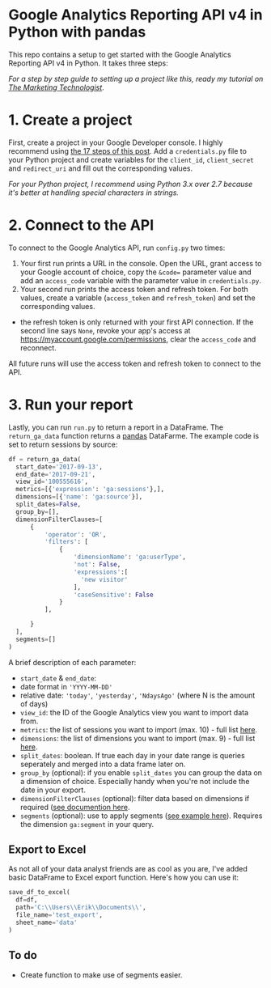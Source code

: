 # Google Analytics Reporting API v4 in Python with pandas
This repo contains a setup to get started with the Google Analytics Reporting API v4 in Python. It takes three steps:

*For a step by step guide to setting up a project like this, ready my tutorial on [The Marketing Technologist](https://www.themarketingtechnologist.co/getting-started-with-the-google-analytics-reporting-api-in-python/)*.

# 1. Create a project
First, create a project in your Google Developer console. I highly recommend using [the 17 steps of this post](https://www.themarketingtechnologist.co/google-oauth-2-enable-your-application-to-access-data-from-a-google-user/). Add a `credentials.py` file to your Python project and create variables for the `client_id`, `client_secret` and `redirect_uri` and fill out the corresponding values.

*For your Python project, I recommend using Python 3.x over 2.7 because it's better at handling special characters in strings.*

# 2. Connect to the API
To connect to the Google Analytics API, run `config.py` two times:

1. Your first run prints a URL in the console. Open the URL, grant access to your Google account of choice, copy the `&code=` parameter value and add an `access_code` variable with the parameter value in `credentials.py`.
2. Your second run prints the access token and refresh token. For both values, create a variable (`access_token` and `refresh_token`) and set the corresponding values.
 - the refresh token is only returned with your first API connection. If the second line says `None`, revoke your app's access at https://myaccount.google.com/permissions, clear the `access_code` and reconnect.

All future runs will use the access token and refresh token to connect to the API.

# 3. Run your report
Lastly, you can run `run.py` to return a report in a DataFrame. The `return_ga_data` function returns a [pandas](http://pandas.pydata.org/) DataFarme. The example code is set to return sessions by source:

```python
df = return_ga_data(
  start_date='2017-09-13',
  end_date='2017-09-21',
  view_id='100555616',
  metrics=[{'expression': 'ga:sessions'},],
  dimensions=[{'name': 'ga:source'}],
  split_dates=False,
  group_by=[],
  dimensionFilterClauses=[
      {
          'operator': 'OR',
          'filters': [
              {
                  'dimensionName': 'ga:userType',
                  'not': False,
                  'expressions':[
                    'new visitor'
                  ],
                  'caseSensitive': False
              }
          ],

      }
  ],
  segments=[]
)
```
A brief description of each parameter:

- `start_date` & `end_date`:
 - date format in `'YYYY-MM-DD'`
 - relative date: `'today'`, `'yesterday'`, `'NdaysAgo'` (where N is the amount of days)
- `view_id`: the ID of the Google Analytics view you want to import data from.
- `metrics`: the list of sessions you want to import (max. 10) - full list [here](https://developers.google.com/analytics/devguides/reporting/core/dimsmets).
- `dimensions`: the list of dimensions you want to import (max. 9) - full list [here](https://developers.google.com/analytics/devguides/reporting/core/dimsmets).
- `split_dates`: boolean. If true each day in your date range is queries seperately and merged into a data frame later on.
- `group_by` (optional): if you enable `split_dates` you can group the data on a dimension of choice. Especially handy when you're not include the date in your export.
- `dimensionFilterClauses` (optional): filter data based on dimensions if required ([see documention here](https://developers.google.com/analytics/devguides/reporting/core/v4/rest/v4/reports/batchGet#DimensionFilterClause).
- `segments` (optional): use to apply segments ([see example here](https://developers.google.com/analytics/devguides/reporting/core/v4/samples#segments)). Requires the dimension `ga:segment` in your query.

## Export to Excel

As not all of your data analyst friends are as cool as you are, I've added basic DataFrame to Excel export function. Here's how you can use it:

```python
save_df_to_excel(
  df=df,
  path='C:\\Users\\Erik\\Documents\\',
  file_name='test_export',
  sheet_name='data'
)
```

## To do

- Create function to make use of segments easier.

